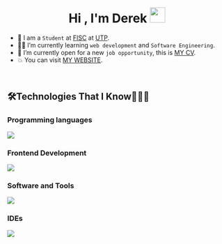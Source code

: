<h1 align="center"><b>Hi , I'm Derek </b><img src="https://media.giphy.com/media/hvRJCLFzcasrR4ia7z/giphy.gif" width="35"></h1>

- :school: I am a `Student` at [FISC]() at [UTP](https://utp.ac.pa/).
- :student: I’m currently learning `web development` and `Software Engineering`.
- :thinking: I’m currently open for a new `job opportunity`, this is [MY CV](drek003.github.io/Portafolio-v2/).
- :boom: You can visit [MY WEBSITE](drek003.github.io/Portafolio-v2/).
<br>

## 🛠️Technologies That I Know👨🏻‍💻
### Programming languages
<p align="left">
  <a href="https://skillicons.dev">
    <img src="https://skillicons.dev/icons?i=java,js,py&perline=10" />
  </a>
</p>

### Frontend Development
<p align="left">
  <a href="https://skillicons.dev">
    <img src="https://skillicons.dev/icons?i=html,css,js,astro&perline=10" />
  </a>
</p>

### Software and Tools
<p align="left">
  <a href="https://skillicons.dev">
    <img src="https://skillicons.dev/icons?i=github,git,mysql,figma,notion,discord&perline=10" />
  </a>
</p>

### IDEs
<p align="left">
  <a href="https://skillicons.dev">
    <img src="https://skillicons.dev/icons?i=vscode,idea,eclipse&perline=10" />
  </a>
</p>

